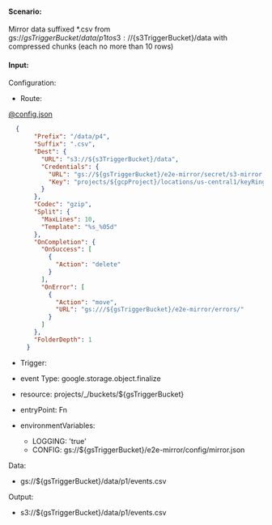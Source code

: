 #### Scenario:

Mirror data suffixed *.csv from gs://${gsTriggerBucket}/data/p1  to s3://${s3TriggerBucket}/data with compressed chunks (each no more than 10 rows)

#### Input:

Configuration:

* Route:

[@config,json](../../../config/gs.json)
```json
  {
       "Prefix": "/data/p4",
       "Suffix": ".csv",
       "Dest": {
         "URL": "s3://${s3TriggerBucket}/data",
         "Credentials": {
           "URL": "gs://${gsTriggerBucket}/e2e-mirror/secret/s3-mirror.json.enc",
           "Key": "projects/${gcpProject}/locations/us-central1/keyRings/gs_mirror_ring/cryptoKeys/gs_mirror_key"
         }
       },
       "Codec": "gzip",
       "Split": {
         "MaxLines": 10,
         "Template": "%s_%05d"
       },
       "OnCompletion": {
         "OnSuccess": [
           {
             "Action": "delete"
           }
         ],
         "OnError": [
           {
             "Action": "move",
             "URL": "gs:///${gsTriggerBucket}/e2e-mirror/errors/"
           }
         ]
       },
       "FolderDepth": 1
     }
```
 

* Trigger:

* event Type: google.storage.object.finalize
* resource: projects/_/buckets/${gsTriggerBucket}
* entryPoint: Fn
* environmentVariables:
  - LOGGING: 'true'
  - CONFIG: gs://${gsTriggerBucket}/e2e-mirror/config/mirror.json
 


Data:
- gs://${gsTriggerBucket}/data/p1/events.csv


Output:
- s3://${gsTriggerBucket}/data/p1/events.csv